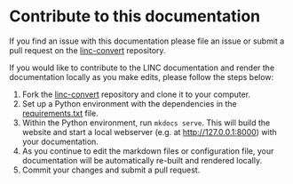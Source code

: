 # Contribute to this documentation

If you find an issue with this documentation please file an issue or submit a pull request on the [linc-convert](https://github.com/lincbrain/linc-convert) repository.

If you would like to contribute to the LINC documentation and render the documentation locally as you make edits, please follow the steps below:

1. Fork the [linc-convert](https://github.com/lincbrain/linc-convert) repository and clone it to your computer.
2. Set up a Python environment with the dependencies in the [requirements.txt](https://github.com/lincbrain/linc-convert/blob/main/requirements.txt) file.
3. Within the Python environment, run `mkdocs serve`.  This will build the website and start a local webserver (e.g. at http://127.0.0.1:8000) with your documentation.
4. As you continue to edit the markdown files or configuration file, your documentation will be automatically re-built and rendered locally.
5. Commit your changes and submit a pull request.